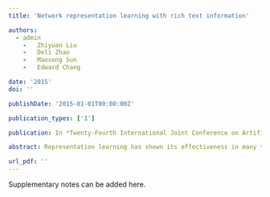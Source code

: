 ```yaml
---
title: 'Network representation learning with rich text information'

authors:
  - admin
	-	Zhiyuan Liu
	-	Deli Zhao
	-	Maosong Sun
	-	Edward Chang

date: '2015'
doi: ''

publishDate: '2015-01-01T00:00:00Z'

publication_types: ['1']

publication: In *Twenty-Fourth International Joint Conference on Artificial Intelligence*

abstract: Representation learning has shown its effectiveness in many tasks such as image classification and text mining. Network representation learning aims at learning distributed vector representation for each vertex in a network, which is also increasingly recognized as an important aspect for network analysis. Most network representation learning methods investigate network structures for learning. In reality, network vertices contain rich information (such as text), which cannot be well applied with algorithmic frameworks of typical representation learning methods. By proving that DeepWalk, a state-of-the-art network representation method, is actually equivalent to matrix factorization (MF), we propose text-associated DeepWalk (TADW). TADW incorporates text features of vertices into network representation learning under the framework of matrix factorization. We evaluate our method and various baseline methods by applying them to the task of multi-class classification of vertices. The experimental results show that, our method outperforms other baselines on all three datasets, especially when networks are noisy and training ratio is small. The source code of this paper can be obtained from https://github. com/albertyang33/TADW.

url_pdf: ''
---
```


Supplementary notes can be added here.
